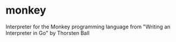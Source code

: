 # monkey
Interpreter for the Monkey programming language from "Writing an Interpreter in Go" by Thorsten Ball

